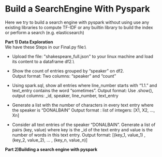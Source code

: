 # Build a SearchEngine With Pyspark
Here we try to build a search engine with pyspark without using use any existing libraries to compute TF-IDF or any builtin library to build the index or perform a search (e.g. elasticsearch)

**Part 1) Data Exploration**<br />
We have these Steps in our Final.py file:\
- Upload the file: "shakespeare_full.json" to your linux machine and load its content to a dataframe df2.\
- Show the count of entries grouped by “speaker” on df2.\
Output format: Two columns: “speaker” and “count”

- Using spark.sql, show all entries where line_number starts with “1.1.” and text_entry contains the word “sometimes”.
Output format: Use .show(), output columns: _id, speaker, line_number, text_entry

- Generate a list with the number of characters in every text entry where the speaker is “DONALBAIN”
Output format : list of integers:  [X1, X2, …, Xn]

- Consider all text entries of the speaker “DONALBAIN”. Generate a list of pairs (key, value) where key is the _id of the text entry and value is the number of words in this text entry.
Output format: [(key_1, value_1) , (key_2, value_2), … , (key_n, value_n)]



**Part 2)Building a search engine with pyspark**<br />
